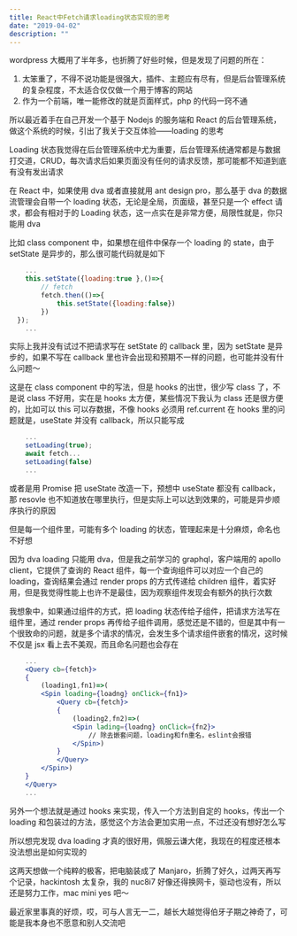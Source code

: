 ```yaml
---
title: React中Fetch请求loading状态实现的思考
date: "2019-04-02"
description: ""
---
```


wordpress 大概用了半年多，也折腾了好些时候，但是发现了问题的所在：

1. 太笨重了，不得不说功能是很强大，插件、主题应有尽有，但是后台管理系统的复杂程度，不太适合仅仅做一个用于博客的网站
2. 作为一个前端，唯一能修改的就是页面样式，php 的代码一窍不通

所以最近着手在自己开发一个基于 Nodejs 的服务端和 React 的后台管理系统，做这个系统的时候，引出了我关于交互体验——loading 的思考

Loading 状态我觉得在后台管理系统中尤为重要，后台管理系统通常都是与数据打交道，CRUD，每次请求后如果页面没有任何的请求反馈，那可能都不知道到底有没有发出请求

在 React 中，如果使用 dva 或者直接就用 ant design pro，那么基于 dva 的数据流管理会自带一个 loading 状态，无论是全局，页面级，甚至只是一个 effect 请求，都会有相对于的 Loading 状态，这一点实在是非常方便，局限性就是，你只能用 dva

比如 class component 中，如果想在组件中保存一个 loading 的 state，由于 setState 是异步的，那么很可能代码就是如下

```javascript
	...
	this.setState({loading:true },()=>{
		// fetch
		fetch.then(()=>{
			this.setState({loading:false})
		})
  });
	...
```

实际上我并没有试过不把请求写在 setState 的 callback 里，因为 setState 是异步的，如果不写在 callback 里也许会出现和预期不一样的问题，也可能并没有什么问题～

这是在 class component 中的写法，但是 hooks 的出世，很少写 class 了，不是说 class 不好用，实在是 hooks 太方便，某些情况下我认为 class 还是很方便的，比如可以 this 可以存数据，不像 hooks 必须用 ref.current
在 hooks 里的问题就是，useState 并没有 callback，所以只能写成

```javascript
	...
	setLoading(true);
	await fetch...
	setLoading(false)
	...
```

或者是用 Promise 把 useState 改造一下，预想中 useState 都没有 callback，那 resovle 也不知道放在哪里执行，但是实际上可以达到效果的，可能是异步顺序执行的原因

但是每一个组件里，可能有多个 loading 的状态，管理起来是十分麻烦，命名也不好想

因为 dva loading 只能用 dva，但是我之前学习的 graphql，客户端用的 apollo client，它提供了查询的 React 组件，每一个查询组件可以对应一个自己的 loading，查询结果会通过 render props 的方式传递给 children 组件，着实好用，但是我觉得性能上也许不是最佳，因为观察组件发现会有额外的执行次数

我想象中，如果通过组件的方式，把 loading 状态传给子组件，把请求方法写在组件里，通过 render props 再传给子组件调用，感觉还是不错的，但是其中有一个很致命的问题，就是多个请求的情况，会发生多个请求组件嵌套的情况，这时候不仅是 jsx 看上去不美观，而且命名问题也会存在

```jsx
	...
	<Query cb={fetch}>
	{
		(loading1,fn1)=>(
		<Spin loading={loadng} onClick={fn1}>
			<Query cb={fetch}>
			{
				(loading2,fn2)=>(
				<Spin lading={loadng} onClick={fn2}>
					// 除去嵌套问题，loading和fn重名，eslint会报错
				</Spin>)
			}
			</Query>
		</Spin>)
	}
	</Query>
	...
```

另外一个想法就是通过 hooks 来实现，传入一个方法到自定的 hooks，传出一个 loading 和包装过的方法，感觉这个方法会更加实用一点，不过还没有想好怎么写

所以想完发现 dva loading 才真的很好用，佩服云谦大佬，我现在的程度还根本没法想出是如何实现的

这两天想做一个纯粹的极客，把电脑装成了 Manjaro，折腾了好久，过两天再写个记录，hackintosh 太复杂，我的 nuc8i7 好像还得换网卡，驱动也没有，所以还是努力工作，mac mini yes 吧～

最近家里事真的好烦，哎，可与人言无一二，越长大越觉得伯牙子期之神奇了，可能是我本身也不愿意和别人交流吧
